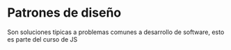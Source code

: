 # Patrones de diseño
Son soluciones tipicas a problemas comunes a desarrollo de software, esto es parte del curso de JS
